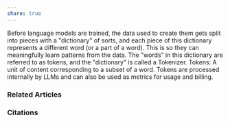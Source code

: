 ```yaml
---
share: true
---
```


Before language models are trained, the data used to create them gets split into pieces with a "dictionary" of sorts, and each piece of this dictionary represents a different word (or a part of a word). This is so they can meaningfully learn patterns from the data. The "words" in this dictionary are referred to as tokens, and the "dictionary" is called a Tokenizer.
Tokens: A unit of content corresponding to a subset of a word. Tokens are processed internally by LLMs and can also be used as metrics for usage and billing.

### Related Articles

### Citations
